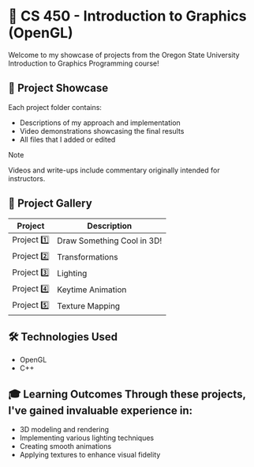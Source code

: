 # 🎨 CS 450 - Introduction to Graphics (OpenGL) 

Welcome to my showcase of projects from the Oregon State University Introduction to Graphics Programming course! 

## 🚀 Project Showcase 
Each project folder contains:
  * Descriptions of my approach and implementation
  * Video demonstrations showcasing the final results
  * All files that I added or edited

> [!NOTE]
> Videos and write-ups include commentary originally intended for instructors. 

## 🌟 Project Gallery

| Project	 | Description |
| --- | --- |
| Project 1️⃣ | Draw Something Cool in 3D!	 |
| Project 2️⃣ | Transformations |
| Project 3️⃣ | Lighting	 |
| Project 4️⃣ | Keytime Animation |
| Project 5️⃣ | Texture Mapping	 |


## 🛠️ Technologies Used
  * OpenGL
  * C++

## 🎓 Learning Outcomes Through these projects, I've gained invaluable experience in:
  * 3D modeling and rendering
  * Implementing various lighting techniques
  * Creating smooth animations
  * Applying textures to enhance visual fidelity

